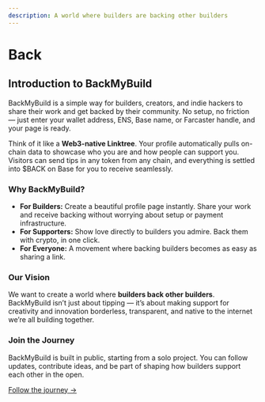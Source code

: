 ```yaml
---
description: A world where builders are backing other builders
---
```


# Back

## Introduction to BackMyBuild

BackMyBuild is a simple way for builders, creators, and indie hackers to share their work and get backed by their community. No setup, no friction — just enter your wallet address, ENS, Base name, or Farcaster handle, and your page is ready.

Think of it like a **Web3-native Linktree**. Your profile automatically pulls on-chain data to showcase who you are and how people can support you. Visitors can send tips in any token from any chain, and everything is settled into $BACK on Base for you to receive seamlessly.

### Why BackMyBuild?

* **For Builders:** Create a beautiful profile page instantly. Share your work and receive backing without worrying about setup or payment infrastructure.
* **For Supporters:** Show love directly to builders you admire. Back them with crypto, in one click.
* **For Everyone:** A movement where backing builders becomes as easy as sharing a link.

### Our Vision

We want to create a world where **builders back other builders**.\
BackMyBuild isn’t just about tipping — it’s about making support for creativity and innovation borderless, transparent, and native to the internet we’re all building together.

### Join the Journey

BackMyBuild is built in public, starting from a solo project. You can follow updates, contribute ideas, and be part of shaping how builders support each other in the open.

[Follow the journey →](https://farcaster.xyz/imduchuyyy.eth/0x0571a2bc)
